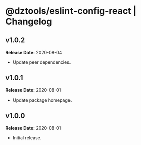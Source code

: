 # @dztools/eslint-config-react | Changelog

## v1.0.2

**Release Date:** 2020-08-04

* Update peer dependencies.

## v1.0.1

**Release Date:** 2020-08-01

* Update package homepage.

## v1.0.0

**Release Date:** 2020-08-01

* Initial release.
